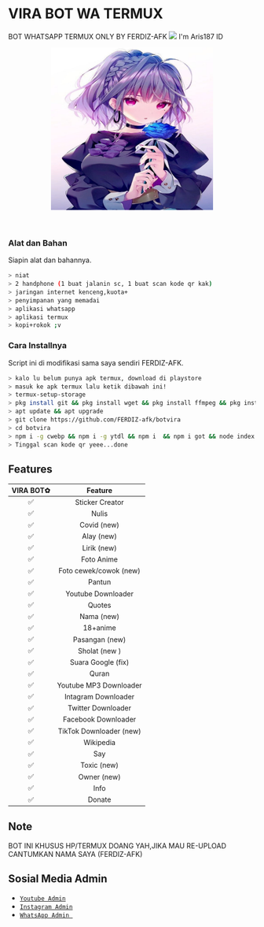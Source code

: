 # VIRA BOT WA TERMUX
BOT WHATSAPP TERMUX ONLY BY FERDIZ-AFK
<img src="https://github.com/TheDudeThatCode/TheDudeThatCode/blob/master/Assets/Hi.gif" width="29px"> I'm Aris187 ID

<p align="center">

<img src="https://raw.githubusercontent.com/FERDIZ-afk/botvira/main/temp/IMG-20201204-WA0265.jpg" width="330" height="330"/>

</p>

<br>


### Alat dan Bahan
Siapin alat dan bahannya.
```bash
> niat
> 2 handphone (1 buat jalanin sc, 1 buat scan kode qr kak)
> jaringan internet kenceng,kuota+
> penyimpanan yang memadai
> aplikasi whatsapp
> aplikasi termux
> kopi+rokok ;v
```

### Cara Installnya
Script ini di modifikasi sama saya sendiri FERDIZ-AFK.
```bash
> kalo lu belum punya apk termux, download di playstore
> masuk ke apk termux lalu ketik dibawah ini!
> termux-setup-storage
> pkg install git && pkg install wget && pkg install ffmpeg && pkg install nodejs
> apt update && apt upgrade
> git clone https://github.com/FERDIZ-afk/botvira
> cd botvira
> npm i -g cwebp && npm i -g ytdl && npm i  && npm i got && node index js
> Tinggal scan kode qr yeee...done
```

## Features

| VIRA BOT✿      |                   Feature        |
| :-----------: | :------------------------------: |
|       ✅       | Sticker Creator                  |
|       ✅       | Nulis                            |
|       ✅       | Covid (new)                      |
|       ✅       | Alay (new)                       |
|       ✅       | Lirik (new)                      |
|       ✅       | Foto Anime                       |
|       ✅       | Foto cewek/cowok (new)           |
|       ✅       | Pantun                           |
|       ✅       | Youtube Downloader               |
|       ✅       | Quotes                           |
|       ✅       | Nama (new)                       |
|       ✅       | 18+anime                       |
|       ✅       | Pasangan (new)                   |
|       ✅       | Sholat (new )                    |
|       ✅       | Suara Google (fix)               |
|       ✅       | Quran                            |
|       ✅       | Youtube MP3 Downloader           |
|       ✅       | Intagram Downloader              |
|       ✅       | Twitter Downloader               |
|       ✅       | Facebook Downloader              |
|       ✅       | TikTok Downloader  (new)         |
|       ✅       | Wikipedia                        |
|       ✅       | Say                              |
|       ✅       | Toxic (new)                      |
|       ✅       | Owner (new)                      |
|       ✅       | Info                             |
|       ✅       | Donate                           |

## Note
BOT INI KHUSUS HP/TERMUX DOANG YAH,JIKA MAU RE-UPLOAD CANTUMKAN NAMA SAYA (FERDIZ-AFK)

## Sosial Media Admin
* [`Youtube Admin`]( )
* [`Instagram Admin`]( )
* [`WhatsApp Admin `](https://wa.me/+6287877173955)


